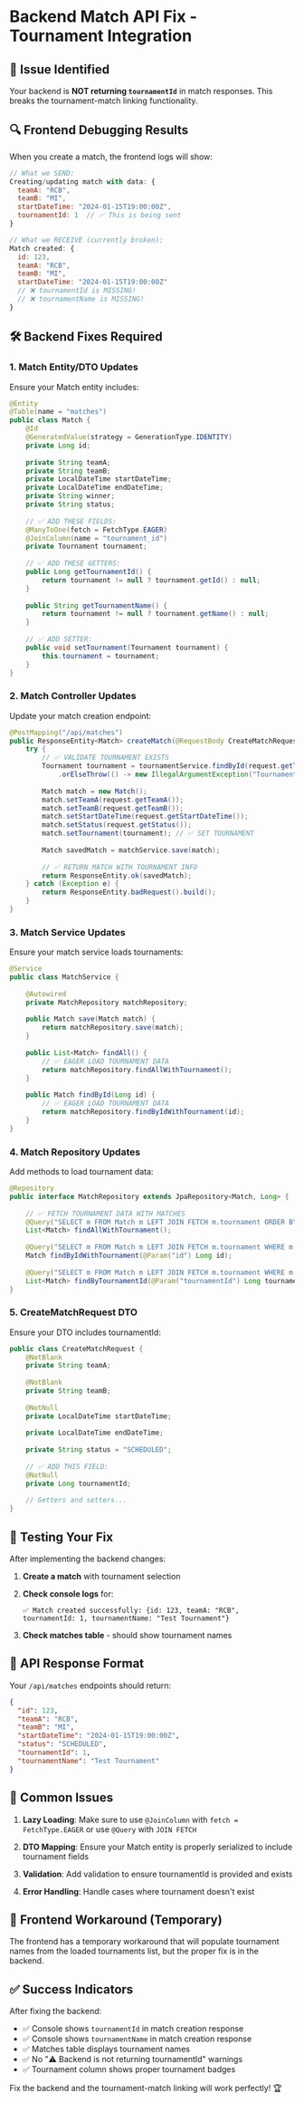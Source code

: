 # Backend Match API Fix - Tournament Integration

## 🚨 **Issue Identified**

Your backend is **NOT returning `tournamentId`** in match responses. This breaks the tournament-match linking functionality.

## 🔍 **Frontend Debugging Results**

When you create a match, the frontend logs will show:

```javascript
// What we SEND:
Creating/updating match with data: {
  teamA: "RCB",
  teamB: "MI", 
  startDateTime: "2024-01-15T19:00:00Z",
  tournamentId: 1  // ✅ This is being sent
}

// What we RECEIVE (currently broken):
Match created: {
  id: 123,
  teamA: "RCB",
  teamB: "MI",
  startDateTime: "2024-01-15T19:00:00Z"
  // ❌ tournamentId is MISSING!
  // ❌ tournamentName is MISSING!
}
```

## 🛠️ **Backend Fixes Required**

### **1. Match Entity/DTO Updates**

Ensure your Match entity includes:

```java
@Entity
@Table(name = "matches")
public class Match {
    @Id
    @GeneratedValue(strategy = GenerationType.IDENTITY)
    private Long id;
    
    private String teamA;
    private String teamB;
    private LocalDateTime startDateTime;
    private LocalDateTime endDateTime;
    private String winner;
    private String status;
    
    // ✅ ADD THESE FIELDS:
    @ManyToOne(fetch = FetchType.EAGER)
    @JoinColumn(name = "tournament_id")
    private Tournament tournament;
    
    // ✅ ADD THESE GETTERS:
    public Long getTournamentId() {
        return tournament != null ? tournament.getId() : null;
    }
    
    public String getTournamentName() {
        return tournament != null ? tournament.getName() : null;
    }
    
    // ✅ ADD SETTER:
    public void setTournament(Tournament tournament) {
        this.tournament = tournament;
    }
}
```

### **2. Match Controller Updates**

Update your match creation endpoint:

```java
@PostMapping("/api/matches")
public ResponseEntity<Match> createMatch(@RequestBody CreateMatchRequest request) {
    try {
        // ✅ VALIDATE TOURNAMENT EXISTS
        Tournament tournament = tournamentService.findById(request.getTournamentId())
            .orElseThrow(() -> new IllegalArgumentException("Tournament not found"));
        
        Match match = new Match();
        match.setTeamA(request.getTeamA());
        match.setTeamB(request.getTeamB());
        match.setStartDateTime(request.getStartDateTime());
        match.setStatus(request.getStatus());
        match.setTournament(tournament); // ✅ SET TOURNAMENT
        
        Match savedMatch = matchService.save(match);
        
        // ✅ RETURN MATCH WITH TOURNAMENT INFO
        return ResponseEntity.ok(savedMatch);
    } catch (Exception e) {
        return ResponseEntity.badRequest().build();
    }
}
```

### **3. Match Service Updates**

Ensure your match service loads tournaments:

```java
@Service
public class MatchService {
    
    @Autowired
    private MatchRepository matchRepository;
    
    public Match save(Match match) {
        return matchRepository.save(match);
    }
    
    public List<Match> findAll() {
        // ✅ EAGER LOAD TOURNAMENT DATA
        return matchRepository.findAllWithTournament();
    }
    
    public Match findById(Long id) {
        // ✅ EAGER LOAD TOURNAMENT DATA
        return matchRepository.findByIdWithTournament(id);
    }
}
```

### **4. Match Repository Updates**

Add methods to load tournament data:

```java
@Repository
public interface MatchRepository extends JpaRepository<Match, Long> {
    
    // ✅ FETCH TOURNAMENT DATA WITH MATCHES
    @Query("SELECT m FROM Match m LEFT JOIN FETCH m.tournament ORDER BY m.startDateTime")
    List<Match> findAllWithTournament();
    
    @Query("SELECT m FROM Match m LEFT JOIN FETCH m.tournament WHERE m.id = :id")
    Match findByIdWithTournament(@Param("id") Long id);
    
    @Query("SELECT m FROM Match m LEFT JOIN FETCH m.tournament WHERE m.tournament.id = :tournamentId")
    List<Match> findByTournamentId(@Param("tournamentId") Long tournamentId);
}
```

### **5. CreateMatchRequest DTO**

Ensure your DTO includes tournamentId:

```java
public class CreateMatchRequest {
    @NotBlank
    private String teamA;
    
    @NotBlank
    private String teamB;
    
    @NotNull
    private LocalDateTime startDateTime;
    
    private LocalDateTime endDateTime;
    
    private String status = "SCHEDULED";
    
    // ✅ ADD THIS FIELD:
    @NotNull
    private Long tournamentId;
    
    // Getters and setters...
}
```

## 🧪 **Testing Your Fix**

After implementing the backend changes:

1. **Create a match** with tournament selection
2. **Check console logs** for:
   ```
   ✅ Match created successfully: {id: 123, teamA: "RCB", tournamentId: 1, tournamentName: "Test Tournament"}
   ```

3. **Check matches table** - should show tournament names

## 🔄 **API Response Format**

Your `/api/matches` endpoints should return:

```json
{
  "id": 123,
  "teamA": "RCB",
  "teamB": "MI",
  "startDateTime": "2024-01-15T19:00:00Z",
  "status": "SCHEDULED",
  "tournamentId": 1,
  "tournamentName": "Test Tournament"
}
```

## 🚨 **Common Issues**

1. **Lazy Loading**: Make sure to use `@JoinColumn` with `fetch = FetchType.EAGER` or use `@Query` with `JOIN FETCH`

2. **DTO Mapping**: Ensure your Match entity is properly serialized to include tournament fields

3. **Validation**: Add validation to ensure tournamentId is provided and exists

4. **Error Handling**: Handle cases where tournament doesn't exist

## 📝 **Frontend Workaround (Temporary)**

The frontend has a temporary workaround that will populate tournament names from the loaded tournaments list, but the proper fix is in the backend.

## ✅ **Success Indicators**

After fixing the backend:

- ✅ Console shows `tournamentId` in match creation response
- ✅ Console shows `tournamentName` in match creation response  
- ✅ Matches table displays tournament names
- ✅ No "⚠️ Backend is not returning tournamentId" warnings
- ✅ Tournament column shows proper tournament badges

Fix the backend and the tournament-match linking will work perfectly! 🏆
